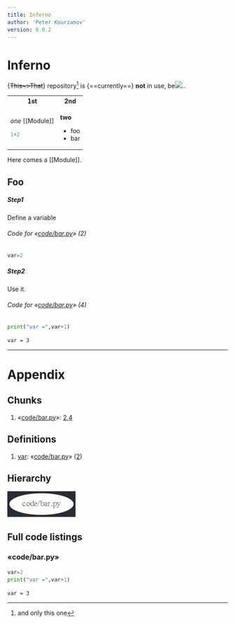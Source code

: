 ```yaml
---
title: Inferno
author: 'Peter Kourzanov'
version: 0.0.2
---  
```

  
  
# Inferno
  
  
{~~This~>That~~} repository[^1] is {==currently==} **not** in use, be<img src="https://latex.codecogs.com/png.latex?&#x5C;cos{&#x5C;pi&#x5C;over%202}=0"/>..
[^1]: and only this one
  
<table class="noborder"><tr><th>1st</th><th>2nd</th></tr>
<tr><td>
  
*one* [[Module]]
```julia
1+2
```
</td>
<td>
  
**two**
* foo
* bar</td>
</tr>
</table>
  
Here comes a [[Module]].
  
  
  
  
  
## Foo
  
  
  
##### Step1
  
 Define a variable
<div id="chunk-code-bar.py-2"/>
  
###### Code for &laquo;[code/bar.py](#chunk-code-bar.py )&raquo; (2)
  
  
```python
var=2
```
<div id="symbol-var"/>
  
  
##### Step2
  
 Use it.
<div id="chunk-code-bar.py-4"/>
  
###### Code for &laquo;[code/bar.py](#chunk-code-bar.py )&raquo; (4)
  
  
```python
print("var =",var+1)
```

```
var = 3
```

  
___
# Appendix
  
## Chunks
  
1. &laquo;[code/bar.py](#chunk-code-bar.py )&raquo;: [2](#chunk-code-bar.py-2 ),[4](#chunk-code-bar.py-4 )
  
## Definitions
  
1. [var](#symbol-var ): &laquo;[code/bar.py](#chunk-code-bar.py )&raquo; ([2](#chunk-code-bar.py-2 ))
  
## Hierarchy
  
  

![](assets/ca116596d5c16e00972601c54139b6760.png)  

  
## Full code listings
  
  
<div id="chunk-code-bar.py"/>
  
### &laquo;code/bar.py&raquo;
  
```python
var=2
print("var =",var+1)
```

```
var = 3
```

  
  
  
  
  
